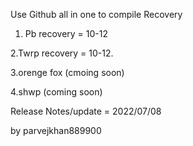 Use Github all in one  to compile Recovery

1. Pb recovery = 10-12



2.Twrp recovery = 10-12.



3.orenge fox  (cmoing soon)


4.shwp (coming soon)




Release Notes/update
= 2022/07/08



by parvejkhan889900


